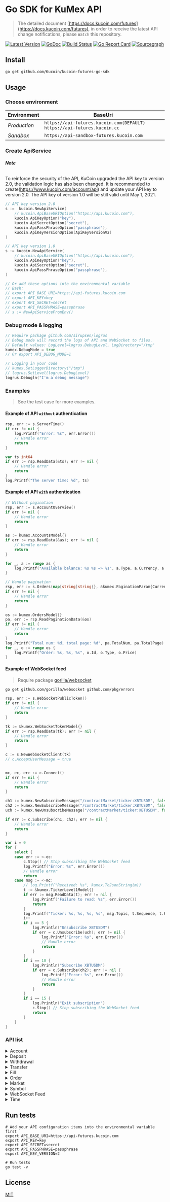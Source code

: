 # Go SDK for KuMex API
> The detailed document [https://docs.kucoin.com/futures](https://docs.kucoin.com/futures), in order to receive the latest API change notifications, please `Watch` this repository.

[![Latest Version](https://img.shields.io/github/release/Kucoin/kucoin-futures-go-sdk.svg)](https://github.com/Kucoin/kucoin-futures-go-sdk/releases)
[![GoDoc](https://godoc.org/github.com/Kucoin/kucoin-futures-go-sdk?status.svg)](https://godoc.org/github.com/Kucoin/kucoin-futures-go-sdk)
[![Build Status](https://travis-ci.org/Kucoin/kucoin-futures-go-sdk.svg?branch=master)](https://travis-ci.org/Kucoin/kucoin-futures-go-sdk)
[![Go Report Card](https://goreportcard.com/badge/github.com/Kucoin/kucoin-futures-go-sdk)](https://goreportcard.com/report/github.com/Kucoin/kucoin-futures-go-sdk)
[![Sourcegraph](https://sourcegraph.com/github.com/Kucoin/kucoin-futures-go-sdk/-/badge.svg)](https://sourcegraph.com/github.com/Kucoin/kucoin-futures-go-sdk?badge)
<!-- [![Total Lines](https://tokei.rs/b1/github/Kucoin/kucoin-futures-go-sdk)](https://github.com/Kucoin/kucoin-futures-go-sdk) -->


## Install

```bash
go get github.com/Kucoin/kucoin-futures-go-sdk
```

## Usage

### Choose environment

| Environment | BaseUri |
| -------- | -------- |
| *Production* | `https://api-futures.kucoin.com(DEFAULT)` `https://api-futures.kucoin.cc` |
| *Sandbox* | `https://api-sandbox-futures.kucoin.com` |

### Create ApiService

###### **Note** 
To reinforce the security of the API, KuCoin upgraded the API key to version 2.0, the validation logic has also been changed. It is recommended to create(https://www.kucoin.com/account/api) and update your API key to version 2.0. 
The API key of version 1.0 will be still valid until May 1, 2021.

```go
// API key version 2.0
s :=  kucoin.NewApiService( 
	// kucoin.ApiBaseURIOption("https://api.kucoin.com"), 
	kucoin.ApiKeyOption("key"),
	kucoin.ApiSecretOption("secret"),
	kucoin.ApiPassPhraseOption("passphrase"),
	kucoin.ApiKeyVersionOption(ApiKeyVersionV2)
)

// API key version 1.0
s := kucoin.NewApiService( 
	// kucoin.ApiBaseURIOption("https://api.kucoin.com"), 
	kucoin.ApiKeyOption("key"),
	kucoin.ApiSecretOption("secret"),
	kucoin.ApiPassPhraseOption("passphrase"), 
)

// Or add these options into the environmental variable
// Bash: 
// export API_BASE_URI=https://api-futures.kucoin.com
// export API_KEY=key
// export API_SECRET=secret
// export API_PASSPHRASE=passphrase
// s := NewApiServiceFromEnv()
```

### Debug mode & logging

```go
// Require package github.com/sirupsen/logrus
// Debug mode will record the logs of API and WebSocket to files.
// Default values: LogLevel=logrus.DebugLevel, LogDirectory="/tmp"
kumex.DebugMode = true
// Or export API_DEBUG_MODE=1

// Logging in your code
// kumex.SetLoggerDirectory("/tmp")
// logrus.SetLevel(logrus.DebugLevel)
logrus.Debugln("I'm a debug message")
```

### Examples
> See the test case for more examples.

#### Example of API `without` authentication

```go
rsp, err := s.ServerTime()
if err != nil {
    log.Printf("Error: %s", err.Error())
    // Handle error
    return
}

var ts int64
if err := rsp.ReadData(&ts); err != nil {
    // Handle error
    return
}
log.Printf("The server time: %d", ts)
```

#### Example of API `with` authentication

```go
// Without pagination
rsp, err := s.AccountOverview()
if err != nil {
    // Handle error
    return
}

as := kumex.AccountsModel{}
if err := rsp.ReadData(&as); err != nil {
    // Handle error
    return
}

for _, a := range as {
    log.Printf("Available balance: %s %s => %s", a.Type, a.Currency, a.Available)
}
```

```go
// Handle pagination
rsp, err := s.Orders(map[string]string{}, &kumex.PaginationParam{CurrentPage: 1, PageSize: 10})
if err != nil {
    // Handle error
    return
}

os := kumex.OrdersModel{}
pa, err := rsp.ReadPaginationData(&os)
if err != nil {
    // Handle error
    return
}
log.Printf("Total num: %d, total page: %d", pa.TotalNum, pa.TotalPage)
for _, o := range os {
    log.Printf("Order: %s, %s, %s", o.Id, o.Type, o.Price)
}
```

#### Example of WebSocket feed
> Require package [gorilla/websocket](https://github.com/gorilla/websocket)

```bash
go get github.com/gorilla/websocket github.com/pkg/errors
```

```go
rsp, err := s.WebSocketPublicToken()
if err != nil {
    // Handle error
    return
}

tk := &kumex.WebSocketTokenModel{}
if err := rsp.ReadData(tk); err != nil {
    // Handle error
    return
}

c := s.NewWebSocketClient(tk)
// c.AcceptUserMessage = true 


mc, ec, err := c.Connect()
if err != nil {
    // Handle error
    return
}

ch1 := kumex.NewSubscribeMessage("/contractMarket/ticker:XBTUSDM", false)
ch2 := kumex.NewSubscribeMessage("/contractMarket/ticker:XBTUSDM", false)
uch := kumex.NewUnsubscribeMessage("/contractMarket/ticker:XBTUSDM", false)

if err := c.Subscribe(ch1, ch2); err != nil {
    // Handle error
    return
}

var i = 0
for {
    select {
    case err := <-ec:
        c.Stop() // Stop subscribing the WebSocket feed
        log.Printf("Error: %s", err.Error())
        // Handle error
        return
    case msg := <-mc:
        // log.Printf("Received: %s", kumex.ToJsonString(m))
        t := &kumex.TickerLevel1Model{}
        if err := msg.ReadData(t); err != nil {
            log.Printf("Failure to read: %s", err.Error())
            return
        }
        log.Printf("Ticker: %s, %s, %s, %s", msg.Topic, t.Sequence, t.Price, t.Size)
        i++
        if i == 5 {
            log.Println("Unsubscribe XBTUSDM")
            if err = c.Unsubscribe(uch); err != nil {
                log.Printf("Error: %s", err.Error())
                // Handle error
                return
            }
        }
        if i == 10 {
            log.Println("Subscribe XBTUSDM")
            if err = c.Subscribe(ch2); err != nil {
                log.Printf("Error: %s", err.Error())
                // Handle error
                return
            }
        }
        if i == 15 {
            log.Println("Exit subscription")
            c.Stop() // Stop subscribing the WebSocket feed
            return
        }
    }
}
```

### API list

<details>
<summary>Account</summary>

| API | Authentication | Description |
| -------- | -------- | -------- |
| ApiService.AccountOverview() | YES | https://docs.kucoin.com/futures/#get-account-overview |
| ApiService.TransactionHistory() | YES | https://docs.kucoin.com/futures/#get-transaction-history |

</details>

<details>
<summary>Deposit</summary>

| API | Authentication | Description |
| -------- | -------- | -------- |
| ApiService.DepositAddresses() | YES | https://docs.kucoin.com/futures/#get-deposit-address |
| ApiService.Deposits() | YES | https://docs.kucoin.com/futures/#get-deposit-list |

</details>

<details>
<summary>Withdrawal</summary>

| API | Authentication | Description |
| -------- | -------- | -------- |
| ApiService.WithdrawalQuotas() | YES | https://docs.kucoin.com/futures/#get-withdrawal-quotas |
| ApiService.ApplyWithdrawal() | YES | https://docs.kucoin.com/futures/#apply-withdraw |
| ApiService.Withdrawals() | YES | https://docs.kucoin.com/futures/#get-withdrawals-list |
| ApiService.CancelWithdrawal() | YES | https://docs.kucoin.com/futures/#cancel-withdrawal |

</details>

<details>
<summary>Transfer</summary>

| API | Authentication | Description |
| -------- | -------- | -------- |
| ApiService.TransferOut() | YES | https://docs.kucoin.com/futures/#transfer-out |
| ApiService.TransferOutV2() | YES | https://docs.kucoin.com/futures/#transfer-funds-to-kucoin-main-account |
| ApiService.TransferList() | YES | https://docs.kucoin.com/futures/#get-transfer-list |
| ApiService.CancelTransfer() | YES | https://docs.kucoin.com/futures/#cancel-transfer |

</details>

<details>
<summary>Fill</summary>

| API | Authentication | Description |
| -------- | -------- | -------- |
| ApiService.Fills() | YES | https://docs.kucoin.com/futures/#list-fills |
| ApiService.RecentFills() | YES | https://docs.kucoin.com/futures/#recent-fills |
| ApiService.openOrderStatistics() | YES | https://docs.kucoin.com/futures/#open-order-statistics |

</details>

<details>
<summary>Order</summary>

| API | Authentication | Description |
| -------- | -------- | -------- |
| ApiService.CreateOrder() | YES | https://docs.kucoin.com/futures/#place-a-new-order |
| ApiService.CancelOrder() | YES | https://docs.kucoin.com/futures/#cancel-an-order |
| ApiService.CancelOrders() | YES | https://docs.kucoin.com/futures/#cancel-all-orders |
| ApiService.StopOrders() | YES | https://docs.kucoin.com/futures/#get-untriggered-stop-order-list |
| ApiService.Orders() | YES | https://docs.kucoin.com/futures/#list-orders |
| ApiService.Order() | YES | https://docs.kucoin.com/futures/#get-an-order |
| ApiService.RecentOrders() | YES | https://docs.kucoin.com/futures/#recent-orders |

</details>

<details>
<summary>Market</summary>

| API | Authentication | Description |
| -------- | -------- | -------- |
| ApiService.Ticker() | NO | https://docs.kucoin.com/futures/#get-real-time-ticker |
| ApiService.Level2Snapshot() | NO | https://docs.kucoin.com/futures/#get-full-order-book-level-2 |
| ApiService.Level2MessageQuery()() | NO | https://docs.kucoin.com/futures/#level-2-pulling-messages |
| ApiService.Level3Snapshot() | NO | https://docs.kucoin.com/futures/#get-full-order-book-level-3 |
| ApiService.Level3MessageQuery() | NO | https://docs.kucoin.com/futures/#level-3-pulling-messages|
| ApiService.TradeHistory() | NO | https://docs.kucoin.com/futures/#transaction-history |
| ApiService.InterestQuery() | NO | https://docs.kucoin.com/futures/#get-interest-rate-list |
| ApiService.IndexQuery() | NO | https://docs.kucoin.com/futures/#get-index-list |
| ApiService.MarkPrice() | NO | https://docs.kucoin.com/futures/#get-current-mark-price |
| ApiService.PremiumQuery() | NO | https://docs.kucoin.com/futures/#get-premium-index |
| ApiService.FundingRate() | NO | https://docs.kucoin.com/futures/#get-current-funding-rate |

</details>

<details>
<summary>Symbol</summary>

| API | Authentication | Description |
| -------- | -------- | -------- |
| ApiService.ActiveContracts() | NO | https://docs.kucoin.com/futures/#get-open-contract-list |
| ApiService.Contracts() | NO | https://docs.kucoin.com/futures/#get-order-info-of-the-contract |

</details>

<details>
<summary>WebSocket Feed</summary>

| API | Authentication | Description |
| -------- | -------- | -------- |
| ApiService.WebSocketPublicToken() | NO | https://docs.kucoin.com/futures/#apply-connect-token |
| ApiService.WebSocketPrivateToken() | YES | https://docs.kucoin.com/futures/#apply-connect-token |
| ApiService.NewWebSocketClient() | - | https://docs.kucoin.com/futures/#websocket-feed |

</details>

<details>
<summary>Time</summary>

| API | Authentication | Description |
| -------- | -------- | -------- |
| ApiService.ServerTime() | NO | https://docs.kucoin.com/futures/#server-time |

</details>

## Run tests

```shell
# Add your API configuration items into the environmental variable first
export API_BASE_URI=https://api-futures.kucoin.com
export API_KEY=key
export API_SECRET=secret
export API_PASSPHRASE=passphrase
export API_KEY_VERSION=2

# Run tests
go test -v
```

## License

[MIT](LICENSE)

